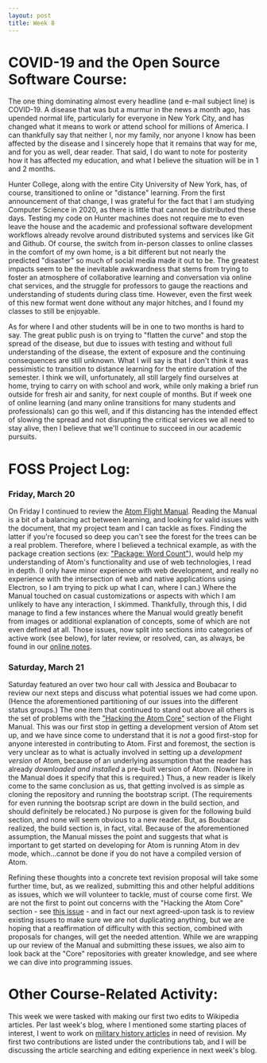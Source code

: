 ```yaml
---
layout: post
title: Week 8
---
```


# COVID-19 and the Open Source Software Course:
The one thing dominating almost every headline (and e-mail subject line) is COVID-19. A disease that was but a murmur in the news a month ago, has upended normal life, particularly for everyone in New York City, and has changed what it means to work or attend school for millions of America. I can thankfully say that neither I, nor my family, nor anyone I know has been affected by the disease and I sincerely hope that it remains that way for me, and for you as well, dear reader. That said, I do want to note for posterity how it has affected my education, and what I believe the situation will be in 1 and 2 months. 

Hunter College, along with the entire City University of New York, has, of course, transitioned to online or "distance" learning. From the first announcement of that change, I was grateful for the fact that I am studying Computer Science in 2020, as there is little that cannot be distributed these days. Testing my code on Hunter machines does not require me to even leave the house and the academic and professional software development workflows already revolve around distributed systems and services like Git and Github. Of course, the switch from in-person classes to online classes in the comfort of my own home, is a bit different but not nearly the predicted "disaster" so much of social media made it out to be. The greatest impacts seem to be the inevitable awkwardness that stems from trying to foster an atmosphere of collaborative learning and conversation via online chat services, and the struggle for professors to gauge the reactions and understanding of students during class time. However, even the first week of this new format went done without any major hitches, and I found my classes to still be enjoyable.

As for where I and other students will be in one to two months is hard to say. The great public push is on trying to "flatten the curve" and stop the spread of the disease, but due to issues with testing and without full understanding of the disease, the extent of exposure and the continuing consequences are still unknown. What I will say is that I don't think it was pessimistic to transition to distance learning for the entire duration of the semester. I think we will, unfortunately, all still largely find ourselves at home, trying to carry on with school and work, while only making a brief run outside for fresh air and sanity, for next couple of months. But if week one of online learning (and many online transitions for many students and professionals) can go this well, and if this distancing has the intended effect of slowing the spread and not disrupting the critical services we all need to stay alive, then I believe that we'll continue to succeed in our academic pursuits. 

# FOSS Project Log:
### Friday, March 20
On Friday I continued to review the [Atom Flight Manual](https://flight-manual.atom.io). Reading the Manual is a bit of a balancing act between learning, and looking for valid issues with the document, that my project team and I can tackle as fixes. Finding the latter if you're focused so deep you can't see the forest for the trees can be a real problem. Therefore, where I believed a technical example, as with the package creation sections (ex: ["Package: Word Count"](https://flight-manual.atom.io/hacking-atom/sections/package-word-count/)), would help my understanding of Atom's functionality and use of web technologies, I read in depth. (I only have minor experience with web development, and really no experience with the intersection of web and native applications using Electron, so I am trying to pick up what I can, where I can.) Where the Manual touched on casual customizations or aspects with which I am unlikely to have any interaction, I skimmed. Thankfully, through this, I did manage to find a few instances where the Manual would greatly benefit from images or additional  explanation of concepts, some of which are not even defined at all. Those issues, now split into sections into categories of active work (see below), for later review, or resolved, can, as always, be found in our [online notes](https://hackmd.io/@drizhekGSpqvVRsSWVyXNA/BkbIno0EI).

### Saturday, March 21
Saturday featured an over two hour call with Jessica and Boubacar to review our next steps and discuss what potential issues we had come upon. (Hence the aforementioned partitioning of our issues into the different status groups.) The one item that continued to stand out above all others is the set of problems with the ["Hacking the Atom Core"](https://flight-manual.atom.io/hacking-atom/sections/hacking-on-atom-core/) section of the Flight Manual. This was our first stop in getting a development version of Atom set up, and we have since come to understand that it is *not* a good first-stop for anyone interested in contributing to Atom. First and foremost, the section is very unclear as to what is actually involved in setting up a *development version* of Atom, because of an underlying assumption that the reader has already *downloaded and installed* a pre-built version of Atom. (Nowhere in the Manual does it specify that this is required.) Thus, a new reader is likely come to the same conclusion as us, that getting involved is as simple as cloning the repository and running the bootstrap script. (The requirements for even running the bootsrap script are down in the build section, and should definitely be relocated.) No purpose is given for the following build section, and none will seem obvious to a new reader. But, as Boubacar realized, the build section is, in fact, vital. Because of the aforementioned assumption, the Manual misses the point and suggests that what is important to get started on developing for Atom is running Atom in dev mode, which...cannot be done if you do not have a compiled version of Atom. 

Refining these thoughts into a concrete text revision proposal will take some further time, but, as we realized, submitting this and other helpful additions as issues, which we will volunteer to tackle, must of course come first. We are not the first to point out concerns with the "Hacking the Atom Core" section - see [this issue](https://github.com/atom/flight-manual.atom.io/issues/482) - and in fact our next agreed-upon task is to review existing issues to make sure we are not duplicating anything, but we are hoping that a reaffirmation of difficulty with this section, combined with proposals for changes, will get the needed attention. While we are wrapping up our review of the Manual and submitting these issues, we also aim to look back at the "Core" repositories with greater knowledge, and see where we can dive into programming issues. 

# Other Course-Related Activity:
This week we were tasked with making our first two edits to Wikipedia articles. Per last week's blog, where I mentioned some starting places of interest, I went to work on [military history articles](https://en.wikipedia.org/wiki/Wikipedia:WikiProject_Military_history/Open_tasks) in need of revision. My first two contributions are listed under the contributions tab, and I will be discussing the article searching and editing experience in next week's blog. 
